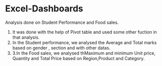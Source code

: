 # Excel-Dashboards

Analysis done on Student Performance and Food sales.
   
   1. It was done  with the help of Pivot table and used some other fuction in that analysis.
   2. In the Student performance, we analysed the Average and Total marks based on gender , section and with other datas.
   3. 3.In the Food sales, we analysed thMaximum and minimum Unit price, Quantity and Total Price based on Region,Product and Category.
